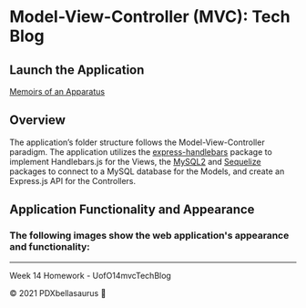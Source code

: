# Model-View-Controller (MVC): Tech Blog

## Launch the Application
[Memoirs of an Apparatus]()
## Overview
The application’s folder structure follows the Model-View-Controller paradigm. The application utilizes the [express-handlebars](https://www.npmjs.com/package/express-handlebars) package to implement Handlebars.js for the Views, the [MySQL2](https://www.npmjs.com/package/mysql2) and [Sequelize](https://www.npmjs.com/package/sequelize) packages to connect to a MySQL database for the Models, and create an Express.js API for the Controllers.

## Application Functionality and Appearance

### The following images show the web application's appearance and functionality: 

______________________________
Week 14 Homework - UofO14mvcTechBlog

© 2021 PDXbellasaurus :sauropod: